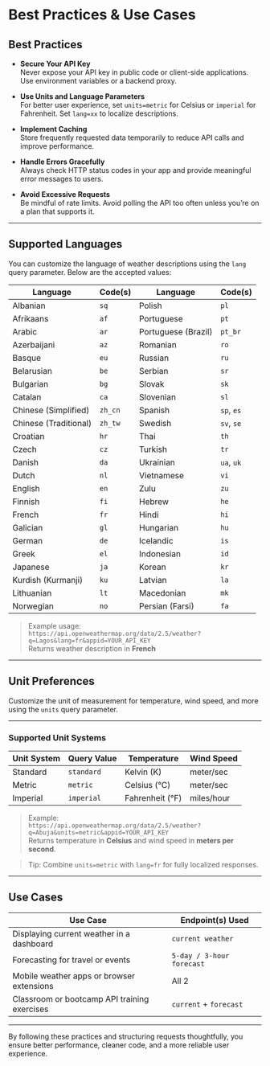 # Best Practices & Use Cases


##  Best Practices

- **Secure Your API Key**  
  Never expose your API key in public code or client-side applications. Use environment variables or a backend proxy.

- **Use Units and Language Parameters**  
  For better user experience, set `units=metric` for Celsius or `imperial` for Fahrenheit. Set `lang=xx` to localize descriptions.

- **Implement Caching**  
  Store frequently requested data temporarily to reduce API calls and improve performance.

- **Handle Errors Gracefully**  
  Always check HTTP status codes in your app and provide meaningful error messages to users.

- **Avoid Excessive Requests**  
  Be mindful of rate limits. Avoid polling the API too often unless you’re on a plan that supports it.

---
## Supported Languages

You can customize the language of weather descriptions using the `lang` query parameter. Below are the accepted values:

| Language             | Code(s)     | Language             | Code(s)     |
|----------------------|-------------|----------------------|-------------|
| Albanian             | `sq`        | Polish               | `pl`        |
| Afrikaans            | `af`        | Portuguese           | `pt`        |
| Arabic               | `ar`        | Portuguese (Brazil)  | `pt_br`     |
| Azerbaijani          | `az`        | Romanian             | `ro`        |
| Basque               | `eu`        | Russian              | `ru`        |
| Belarusian           | `be`        | Serbian              | `sr`        |
| Bulgarian            | `bg`        | Slovak               | `sk`        |
| Catalan              | `ca`        | Slovenian            | `sl`        |
| Chinese (Simplified) | `zh_cn`     | Spanish              | `sp`, `es`  |
| Chinese (Traditional)| `zh_tw`     | Swedish              | `sv`, `se`  |
| Croatian             | `hr`        | Thai                 | `th`        |
| Czech                | `cz`        | Turkish              | `tr`        |
| Danish               | `da`        | Ukrainian            | `ua`, `uk`  |
| Dutch                | `nl`        | Vietnamese           | `vi`        |
| English              | `en`        | Zulu                 | `zu`        |
| Finnish              | `fi`        | Hebrew               | `he`        |
| French               | `fr`        | Hindi                | `hi`        |
| Galician             | `gl`        | Hungarian            | `hu`        |
| German               | `de`        | Icelandic            | `is`        |
| Greek                | `el`        | Indonesian           | `id`        |
| Japanese             | `ja`        | Korean               | `kr`        |
| Kurdish (Kurmanji)   | `ku`        | Latvian              | `la`        |
| Lithuanian           | `lt`        | Macedonian           | `mk`        |
| Norwegian            | `no`        | Persian (Farsi)      | `fa`        |

> Example usage:  
> `https://api.openweathermap.org/data/2.5/weather?q=Lagos&lang=fr&appid=YOUR_API_KEY`  
> Returns weather description in **French**

---

## Unit Preferences

Customize the unit of measurement for temperature, wind speed, and more using the `units` query parameter.

---

### Supported Unit Systems

| Unit System | Query Value | Temperature    | Wind Speed   |
|-------------|-------------|----------------|--------------|
| Standard    | `standard`  | Kelvin (K)     | meter/sec    |
| Metric      | `metric`    | Celsius (°C)   | meter/sec    |
| Imperial    | `imperial`  | Fahrenheit (°F)| miles/hour   |


> Example:  
> `https://api.openweathermap.org/data/2.5/weather?q=Abuja&units=metric&appid=YOUR_API_KEY`  
> Returns temperature in **Celsius** and wind speed in **meters per second**.

> Tip: Combine `units=metric` with `lang=fr` for fully localized responses.

---

## Use Cases

| Use Case                                      | Endpoint(s) Used             |
|----------------------------------------------|------------------------------|
| Displaying current weather in a dashboard     | `current weather`            |
| Forecasting for travel or events              | `5-day / 3-hour forecast`     |
| Mobile weather apps or browser extensions     | All 2                        |
| Classroom or bootcamp API training exercises  | `current` + `forecast`       |

---

By following these practices and structuring requests thoughtfully, you ensure better performance, cleaner code, and a more reliable user experience.